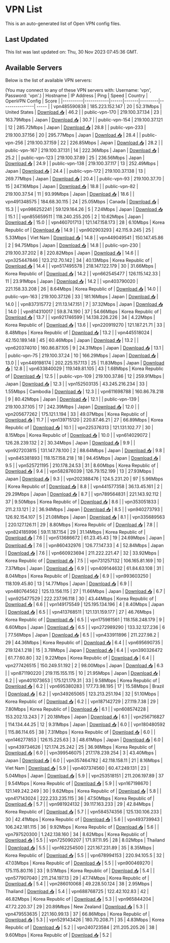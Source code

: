 # VPN List

This is an auto-generated list of Open VPN config files.

## Last Updated

This list was last updated on: Thu, 30 Nov 2023 07:45:36 GMT.

## Available Servers

Below is the list of available VPN servers:

(You may connect to any of these VPN servers with: Username: 'vpn', Password: 'vpn'.)
| Hostname | IP Address | Ping | Speed | Country | OpenVPN Config | Score |
|----------|------------|------|-------|---------|----------------| ----- |
| vpn485590838 | 185.223.152.147 | 20 | 52.31Mbps | United States | [Download 📥](./configs/server_0_US.ovpn) | 46.2 |
| public-vpn-170 | 219.100.37.134 | 23 | 163.79Mbps | Japan | [Download 📥](./configs/server_1_JP.ovpn) | 30.7 |
| public-vpn-154 | 219.100.37.121 | 12 | 285.72Mbps | Japan | [Download 📥](./configs/server_2_JP.ovpn) | 28.8 |
| public-vpn-233 | 219.100.37.156 | 20 | 295.77Mbps | Japan | [Download 📥](./configs/server_3_JP.ovpn) | 28.4 |
| public-vpn-256 | 219.100.37.159 | 22 | 226.85Mbps | Japan | [Download 📥](./configs/server_4_JP.ovpn) | 28.2 |
| public-vpn-167 | 219.100.37.131 | 14 | 222.36Mbps | Japan | [Download 📥](./configs/server_5_JP.ovpn) | 25.2 |
| public-vpn-123 | 219.100.37.89 | 25 | 236.56Mbps | Japan | [Download 📥](./configs/server_6_JP.ovpn) | 24.9 |
| public-vpn-138 | 219.100.37.117 | 13 | 252.49Mbps | Japan | [Download 📥](./configs/server_7_JP.ovpn) | 24.4 |
| public-vpn-172 | 219.100.37.138 | 13 | 269.77Mbps | Japan | [Download 📥](./configs/server_8_JP.ovpn) | 20.4 |
| public-vpn-93 | 219.100.37.70 | 15 | 247.16Mbps | Japan | [Download 📥](./configs/server_9_JP.ovpn) | 18.8 |
| public-vpn-82 | 219.100.37.54 | 11 | 93.99Mbps | Japan | [Download 📥](./configs/server_10_JP.ovpn) | 18.6 |
| vpn491348575 | 184.68.30.115 | 24 | 25.05Mbps | Canada | [Download 📥](./configs/server_11_CA.ovpn) | 15.3 |
| vpn986252241 | 59.129.164.26 | 5 | 7.24Mbps | Japan | [Download 📥](./configs/server_12_JP.ovpn) | 15.1 |
| vpn855659511 | 118.240.255.205 | 2 | 10.62Mbps | Japan | [Download 📥](./configs/server_13_JP.ovpn) | 15.0 |
| vpn460701713 | 121.147.158.173 | 28 | 6.10Mbps | Korea Republic of | [Download 📥](./configs/server_14_KR.ovpn) | 14.9 |
| vpn902903293 | 42.115.9.245 | 25 | 5.33Mbps | Viet Nam | [Download 📥](./configs/server_15_VN.ovpn) | 14.8 |
| vpn449049541 | 150.147.45.86 | 2 | 94.75Mbps | Japan | [Download 📥](./configs/server_16_JP.ovpn) | 14.8 |
| public-vpn-230 | 219.100.37.202 | 8 | 220.82Mbps | Japan | [Download 📥](./configs/server_17_JP.ovpn) | 14.6 |
| vpn325447846 | 123.212.70.142 | 34 | 40.13Mbps | Korea Republic of | [Download 📥](./configs/server_18_KR.ovpn) | 14.4 |
| vpn517495578 | 218.147.122.179 | 30 | 31.66Mbps | Korea Republic of | [Download 📥](./configs/server_19_KR.ovpn) | 14.2 |
| vpn662545477 | 126.115.142.33 | 11 | 23.91Mbps | Japan | [Download 📥](./configs/server_20_JP.ovpn) | 14.2 |
| vpn403790020 | 221.158.33.208 | 26 | 8.64Mbps | Korea Republic of | [Download 📥](./configs/server_21_KR.ovpn) | 14.0 |
| public-vpn-163 | 219.100.37.126 | 33 | 181.16Mbps | Japan | [Download 📥](./configs/server_22_JP.ovpn) | 14.0 |
| vpn837315772 | 211.13.147.151 | 7 | 37.32Mbps | Japan | [Download 📥](./configs/server_23_JP.ovpn) | 14.0 |
| vpn814310017 | 59.8.74.190 | 37 | 54.66Mbps | Korea Republic of | [Download 📥](./configs/server_24_KR.ovpn) | 13.7 |
| vpn921746599 | 14.138.226.226 | 34 | 4.22Mbps | Korea Republic of | [Download 📥](./configs/server_25_KR.ovpn) | 13.6 |
| vpn220919270 | 121.187.21.71 | 33 | 8.48Mbps | Korea Republic of | [Download 📥](./configs/server_26_KR.ovpn) | 13.2 |
| vpn445518024 | 42.150.189.148 | 45 | 60.46Mbps | Japan | [Download 📥](./configs/server_27_JP.ovpn) | 13.2 |
| vpn620374010 | 160.86.87.105 | 9 | 24.31Mbps | Japan | [Download 📥](./configs/server_28_JP.ovpn) | 13.1 |
| public-vpn-75 | 219.100.37.24 | 10 | 166.29Mbps | Japan | [Download 📥](./configs/server_29_JP.ovpn) | 13.0 |
| vpn449198174 | 202.225.157.113 | 25 | 11.83Mbps | Japan | [Download 📥](./configs/server_30_JP.ovpn) | 12.8 |
| vpn633840029 | 119.149.81.105 | 43 | 1.68Mbps | Korea Republic of | [Download 📥](./configs/server_31_KR.ovpn) | 12.5 |
| public-vpn-109 | 219.100.37.86 | 12 | 259.91Mbps | Japan | [Download 📥](./configs/server_32_JP.ovpn) | 12.3 |
| vpn152503135 | 43.245.216.234 | 33 | 1.55Mbps | Cambodia | [Download 📥](./configs/server_33_KH.ovpn) | 12.3 |
| vpn611698788 | 160.86.78.218 | 9 | 80.42Mbps | Japan | [Download 📥](./configs/server_34_JP.ovpn) | 12.1 |
| public-vpn-139 | 219.100.37.105 | 17 | 242.39Mbps | Japan | [Download 📥](./configs/server_35_JP.ovpn) | 12.0 |
| vpn205677262 | 175.121.1.194 | 33 | 49.07Mbps | Korea Republic of | [Download 📥](./configs/server_36_KR.ovpn) | 11.7 |
| vpn139715120 | 220.87.46.21 | 27 | 66.89Mbps | Korea Republic of | [Download 📥](./configs/server_37_KR.ovpn) | 10.1 |
| vpn225376313 | 121.131.102.77 | 30 | 8.15Mbps | Korea Republic of | [Download 📥](./configs/server_38_KR.ovpn) | 10.0 |
| vpn614029072 | 126.28.239.132 | 2 | 30.34Mbps | Japan | [Download 📥](./configs/server_39_JP.ovpn) | 9.9 |
| vpn927203815 | 131.147.78.100 | 2 | 88.64Mbps | Japan | [Download 📥](./configs/server_40_JP.ovpn) | 9.8 |
| vpn845381893 | 118.157.158.218 | 18 | 94.45Mbps | Japan | [Download 📥](./configs/server_41_JP.ovpn) | 9.5 |
| vpn525721195 | 210.178.24.53 | 31 | 8.60Mbps | Korea Republic of | [Download 📥](./configs/server_42_KR.ovpn) | 9.4 |
| vpn582876039 | 126.79.152.199 | 13 | 27.93Mbps | Japan | [Download 📥](./configs/server_43_JP.ovpn) | 9.3 |
| vpn202388476 | 124.5.231.20 | 97 | 5.96Mbps | Korea Republic of | [Download 📥](./configs/server_44_KR.ovpn) | 8.8 |
| vpn441577358 | 36.13.45.161 | 2 | 29.29Mbps | Japan | [Download 📥](./configs/server_45_JP.ovpn) | 8.7 |
| vpn789564831 | 221.143.92.112 | 37 | 9.50Mbps | Korea Republic of | [Download 📥](./configs/server_46_KR.ovpn) | 8.6 |
| vpn353051833 | 211.2.13.121 | 2 | 36.94Mbps | Japan | [Download 📥](./configs/server_47_JP.ovpn) | 8.5 |
| vpn940273793 | 126.92.154.107 | 5 | 21.08Mbps | Japan | [Download 📥](./configs/server_48_JP.ovpn) | 8.1 |
| vpn335689563 | 220.127.126.11 | 29 | 8.80Mbps | Korea Republic of | [Download 📥](./configs/server_49_KR.ovpn) | 7.8 |
| vpn824185996 | 59.11.187.154 | 29 | 31.14Mbps | Korea Republic of | [Download 📥](./configs/server_50_KR.ovpn) | 7.6 |
| vpn513686672 | 61.23.45.43 | 19 | 24.69Mbps | Japan | [Download 📥](./configs/server_51_JP.ovpn) | 7.6 |
| vpn860432976 | 126.77.147.33 | 4 | 52.84Mbps | Japan | [Download 📥](./configs/server_52_JP.ovpn) | 7.6 |
| vpn660923694 | 211.222.221.47 | 32 | 33.92Mbps | Korea Republic of | [Download 📥](./configs/server_53_KR.ovpn) | 7.5 |
| vpn731257132 | 106.165.81.169 | 10 | 7.37Mbps | Japan | [Download 📥](./configs/server_54_JP.ovpn) | 6.9 |
| vpn409144632 | 61.84.63.108 | 31 | 8.04Mbps | Korea Republic of | [Download 📥](./configs/server_55_KR.ovpn) | 6.9 |
| vpn993603250 | 118.109.45.80 | 13 | 14.77Mbps | Japan | [Download 📥](./configs/server_56_JP.ovpn) | 6.9 |
| vpn480764562 | 125.13.156.115 | 27 | 11.66Mbps | Japan | [Download 📥](./configs/server_57_JP.ovpn) | 6.7 |
| vpn925477529 | 222.237.96.118 | 30 | 43.44Mbps | Korea Republic of | [Download 📥](./configs/server_58_KR.ovpn) | 6.6 |
| vpn149175549 | 125.195.134.196 | 4 | 8.40Mbps | Japan | [Download 📥](./configs/server_59_JP.ovpn) | 6.5 |
| vpn413768511 | 121.131.159.177 | 27 | 46.76Mbps | Korea Republic of | [Download 📥](./configs/server_60_KR.ovpn) | 6.5 |
| vpn175981561 | 118.158.248.179 | 9 | 6.60Mbps | Japan | [Download 📥](./configs/server_61_JP.ovpn) | 6.5 |
| vpn272989290 | 133.32.127.236 | 6 | 77.56Mbps | Japan | [Download 📥](./configs/server_62_JP.ovpn) | 6.5 |
| vpn433911896 | 211.227.98.2 | 29 | 44.36Mbps | Korea Republic of | [Download 📥](./configs/server_63_KR.ovpn) | 6.4 |
| vpn695690735 | 219.124.1.218 | 15 | 3.78Mbps | Japan | [Download 📥](./configs/server_64_JP.ovpn) | 6.4 |
| vpn390326472 | 61.77.60.80 | 32 | 9.22Mbps | Korea Republic of | [Download 📥](./configs/server_65_KR.ovpn) | 6.4 |
| vpn277426515 | 150.249.51.192 | 2 | 98.00Mbps | Japan | [Download 📥](./configs/server_66_JP.ovpn) | 6.3 |
| vpn871190220 | 219.115.155.115 | 10 | 21.95Mbps | Japan | [Download 📥](./configs/server_67_JP.ovpn) | 6.2 |
| vpn401073653 | 175.121.179.31 | 33 | 9.58Mbps | Korea Republic of | [Download 📥](./configs/server_68_KR.ovpn) | 6.2 |
| vpn695380283 | 177.73.98.195 | 17 | 15.58Mbps | Brazil | [Download 📥](./configs/server_69_BR.ovpn) | 6.2 |
| vpn349265065 | 123.213.251.194 | 32 | 51.10Mbps | Korea Republic of | [Download 📥](./configs/server_70_KR.ovpn) | 6.2 |
| vpn187142729 | 27.119.7.38 | 29 | 7.80Mbps | Korea Republic of | [Download 📥](./configs/server_71_KR.ovpn) | 6.1 |
| vpn608574228 | 153.202.13.243 | 7 | 20.18Mbps | Japan | [Download 📥](./configs/server_72_JP.ovpn) | 6.1 |
| vpn256716827 | 114.134.44.25 | 12 | 9.31Mbps | Japan | [Download 📥](./configs/server_73_JP.ovpn) | 6.0 |
| vpn180480592 | 115.86.114.65 | 38 | 7.31Mbps | Korea Republic of | [Download 📥](./configs/server_74_KR.ovpn) | 6.0 |
| vpn146277853 | 126.15.225.63 | 3 | 48.61Mbps | Japan | [Download 📥](./configs/server_75_JP.ovpn) | 6.0 |
| vpn439734626 | 121.174.25.242 | 25 | 36.98Mbps | Korea Republic of | [Download 📥](./configs/server_76_KR.ovpn) | 6.0 |
| vpn399546075 | 217.178.239.254 | 3 | 43.40Mbps | Japan | [Download 📥](./configs/server_77_JP.ovpn) | 6.0 |
| vpn357464782 | 42.118.158.11 | 21 | 8.16Mbps | Viet Nam | [Download 📥](./configs/server_78_VN.ovpn) | 5.9 |
| vpn407374560 | 60.47.249.131 | 23 | 5.04Mbps | Japan | [Download 📥](./configs/server_79_JP.ovpn) | 5.9 |
| vpn253518151 | 211.206.197.89 | 37 | 9.54Mbps | Korea Republic of | [Download 📥](./configs/server_80_KR.ovpn) | 5.9 |
| vpn167198670 | 121.149.242.249 | 30 | 9.62Mbps | Korea Republic of | [Download 📥](./configs/server_81_KR.ovpn) | 5.8 |
| vpn417143024 | 222.233.235.115 | 36 | 47.50Mbps | Korea Republic of | [Download 📥](./configs/server_82_KR.ovpn) | 5.7 |
| vpn981924132 | 39.117.163.233 | 29 | 42.84Mbps | Korea Republic of | [Download 📥](./configs/server_83_KR.ovpn) | 5.7 |
| vpn584574356 | 125.130.106.233 | 30 | 42.41Mbps | Korea Republic of | [Download 📥](./configs/server_84_KR.ovpn) | 5.6 |
| vpn493739943 | 106.242.181.115 | 36 | 9.92Mbps | Korea Republic of | [Download 📥](./configs/server_85_KR.ovpn) | 5.6 |
| vpn797520300 | 1.242.138.160 | 34 | 8.62Mbps | Korea Republic of | [Download 📥](./configs/server_86_KR.ovpn) | 5.5 |
| vpn725090207 | 171.97.11.95 | 28 | 8.02Mbps | Thailand | [Download 📥](./configs/server_87_TH.ovpn) | 5.5 |
| vpn162254500 | 221.167.231.89 | 35 | 8.35Mbps | Korea Republic of | [Download 📥](./configs/server_88_KR.ovpn) | 5.5 |
| vpn678994153 | 220.94.105.5 | 32 | 47.03Mbps | Korea Republic of | [Download 📥](./configs/server_89_KR.ovpn) | 5.5 |
| vpn900469270 | 175.115.80.116 | 33 | 9.51Mbps | Korea Republic of | [Download 📥](./configs/server_90_KR.ovpn) | 5.4 |
| vpn577907040 | 211.214.197.13 | 29 | 47.74Mbps | Korea Republic of | [Download 📥](./configs/server_91_KR.ovpn) | 5.4 |
| vpn286010068 | 49.228.50.124 | 38 | 2.95Mbps | Thailand | [Download 📥](./configs/server_92_TH.ovpn) | 5.4 |
| vpn688768725 | 122.42.102.83 | 42 | 46.82Mbps | Korea Republic of | [Download 📥](./configs/server_93_KR.ovpn) | 5.3 |
| vpn965844204 | 47.72.220.37 | 29 | 20.89Mbps | New Zealand | [Download 📥](./configs/server_94_NZ.ovpn) | 5.3 |
| vpn479553635 | 221.160.99.13 | 37 | 66.86Mbps | Korea Republic of | [Download 📥](./configs/server_95_KR.ovpn) | 5.3 |
| vpn529143426 | 180.70.208.71 | 35 | 4.83Mbps | Korea Republic of | [Download 📥](./configs/server_96_KR.ovpn) | 5.2 |
| vpn240723584 | 211.205.205.26 | 38 | 9.60Mbps | Korea Republic of | [Download 📥](./configs/server_97_KR.ovpn) | 5.2 |
